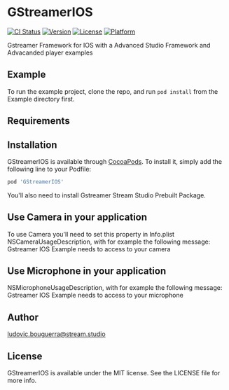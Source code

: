 # GStreamerIOS

[![CI Status](https://img.shields.io/travis/828542/GStreamerIOS.svg?style=flat)](https://travis-ci.org/828542/GStreamerIOS)
[![Version](https://img.shields.io/cocoapods/v/GStreamerIOS.svg?style=flat)](https://cocoapods.org/pods/GStreamerIOS)
[![License](https://img.shields.io/cocoapods/l/GStreamerIOS.svg?style=flat)](https://cocoapods.org/pods/GStreamerIOS)
[![Platform](https://img.shields.io/cocoapods/p/GStreamerIOS.svg?style=flat)](https://cocoapods.org/pods/GStreamerIOS)

Gstreamer Framework for IOS with a Advanced Studio Framework and Advacanded player examples 

## Example

To run the example project, clone the repo, and run `pod install` from the Example directory first.

## Requirements

## Installation

GStreamerIOS is available through [CocoaPods](https://cocoapods.org). To install
it, simply add the following line to your Podfile:

```ruby
pod 'GStreamerIOS'
```

You'll also need to install Gstreamer Stream Studio Prebuilt Package.

## Use Camera in your application

To use Camera you'll need to set this property in Info.plist
NSCameraUsageDescription, with for example the following message:  Gstreamer IOS Example needs to access to your camera

## Use Microphone in your application

NSMicrophoneUsageDescription, with for example the following message:  Gstreamer IOS Example needs to access to your microphone 



## Author

ludovic.bouguerra@stream.studio

## License

GStreamerIOS is available under the MIT license. See the LICENSE file for more info.
